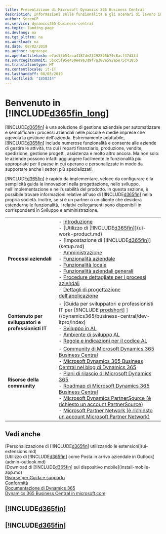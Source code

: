 ```yaml
---
title: Presentazione di Microsoft Dynamics 365 Business Central
description: Informazioni sulle funzionalità e gli scenari di lavoro in Business Central, una soluzione di gestione aziendale per piccole e medie imprese.
author: SorenGP
ms.service: dynamics365-business-central
ms.topic: landing-page
ms.devlang: na
ms.tgt_pltfrm: na
ms.workload: na
ms.date: 08/02/2019
ms.author: sgroespe
ms.openlocfilehash: e7ac55b54aca4187de23292865b70c8acf47d33d
ms.sourcegitcommit: 5bcc5f95e450ee9a3d9f7a380e592a5e75c4185b
ms.translationtype: HT
ms.contentlocale: it-IT
ms.lasthandoff: 08/05/2019
ms.locfileid: "1858314"
---
```

# <a name="welcome-to-included365fin_longincludesd365fin_long_mdmd"></a>Benvenuto in [!INCLUDE[d365fin_long](includes/d365fin_long_md.md)]
[!INCLUDE[d365fin](includes/d365fin_md.md)] è una soluzione di gestione aziendale per automatizzare e semplificare i processi aziendali nelle piccole e medie imprese che agevola la gestione dell'azienda. Estremamente adattabile, [!INCLUDE[d365fin](includes/d365fin_md.md)] include numerose funzionalità e consente alle aziende di gestire le attività, tra cui i reparti finanziario, produzione, vendite, spedizione, gestione progetti, assistenza e molto altro ancora. Ma non solo: le aziende possono infatti aggiungere facilmente le funzionalità più appropriate per il paese in cui operano e personalizzate in modo da supportare anche i settori più specializzati.

[!INCLUDE[d365fin](includes/d365fin_md.md)] è rapido da implementare, veloce da configurare e la semplicità guida le innovazioni nella progettazione, nello sviluppo, nell'implementazione e nell'usabilità del prodotto. In questa sezione, è possibile trovare informazioni relative all'uso di [!INCLUDE[d365fin](includes/d365fin_md.md)] nella propria società. Inoltre, se si è un partner o un cliente che desidera estenderne le funzionalità, i relativi collegamenti sono disponibili in corrispondenti in Sviluppo e amministrazione.  

|||  
|-|-|  
|**Processi aziendali**|-   [Introduzione](product-get-started.md)<br />-   [Utilizzo di [!INCLUDE[d365fin](includes/d365fin_md.md)]](ui-work-product.md)<br />-   [Impostazione di [!INCLUDE[d365fin](includes/d365fin_md.md)]](setup.md)<br />-   [Amministrazione](admin-setup-and-administration.md)<br />-   [Funzionalità aziendale](across-business-functionality.md)<br />-   [Funzionalità locale](LocalFunctionality/Austria/austria-local-functionality.md)<br />-   [Funzionalità aziendali generali](ui-across-business-areas.md)<br />-   [Procedure dettagliate per i processi aziendali](walkthrough-business-process-walkthroughs.md)<br />-   [Dettagli di progettazione dell'applicazione](design-details-application-design.md)|  
|**Contenuto per sviluppatori e professionisti IT**|-   [Guida per sviluppatori e professionisti IT per [!INCLUDE [prodshort](includes/prodshort.md)] ](/dynamics365/business-central/dev-itpro/index)<br />-   [Sviluppo in AL](/dynamics365/business-central/dev-itpro/developer/devenv-dev-overview)<br />-   [Ambiente di sviluppo AL](/dynamics365/business-central/dev-itpro/developer/devenv-reference-overview)<br />-   [Regole e indicazioni per il codice AL](/dynamics365/business-central/dev-itpro/compliance/apptest-overview)|  
|**Risorse della community**|-   [Community di Microsoft Dynamics 365 Business Central](https://community.dynamics.com/business)<br />-   [Microsoft Dynamics 365 Business Central nel blog di Dynamics 365](https://cloudblogs.microsoft.com/dynamics365/it/product/business-central/)<br />-   [Piani di rilascio di Microsoft Dynamics 365](https://go.microsoft.com/fwlink/?linkid=2047422)<br />-   [Roadmap di Microsoft Dynamics 365 Business Central](https://dynamics.microsoft.com/en-us/roadmap/business-central/)<br />-   [Microsoft Dynamics PartnerSource \(è richiesto un account PartnerSource\)](https://mbs.microsoft.com/partnersource)<br />-   [Microsoft Partner Network \(è richiesto un account Microsoft Partner Network\)](https://mspartner.microsoft.com/en/us/windows/index.aspx)|  

## <a name="see-also"></a>Vedi anche

[Personalizzazione di [!INCLUDE[d365fin](includes/d365fin_md.md)] utilizzando le estensioni](ui-extensions.md)  
[Utilizzo di [!INCLUDE[d365fin](includes/d365fin_md.md)] come Posta in arrivo aziendale in Outlook](admin-outlook.md)  
[Download di [!INCLUDE[d365fin](includes/d365fin_md.md)] sul dispositivo mobile](install-mobile-app.md)  
[Risorse per Guida e supporto](product-help-and-support.md)  
[Conformità](compliance/compliance-overview.md)  
[Documentazione di Dynamics 365](/dynamics365/)  
[Dynamics 365 Business Central in microsoft.com](https://dynamics.microsoft.com/business-central/overview/)


## [!INCLUDE[d365fin](includes/free_trial_md.md)]
## [!INCLUDE[d365fin](includes/training_link_md.md)]
